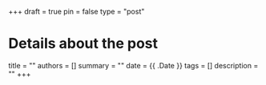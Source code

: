 +++
draft = true
pin = false
type = "post"

# Details about the post
title = ""
authors = []
summary = ""
date = {{ .Date }}
tags =  []
description = ""
+++
